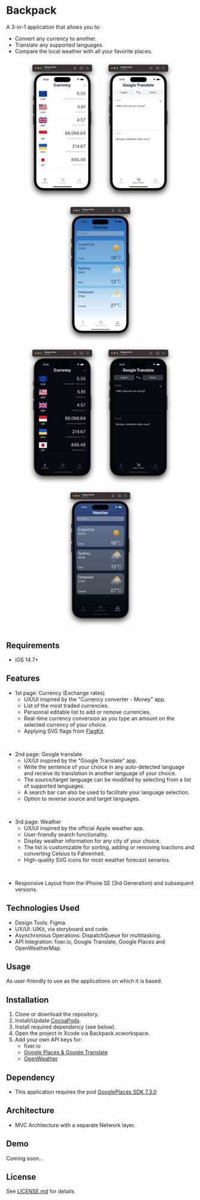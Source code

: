 #  Backpack

A 3-in-1 application that allows you to:
* Convert any currency to another.
* Translate any supported languages.
* Compare the local weather with all your favorite places.

<p align="center">
<img src="Resources/Screenshot-001.png" width="200px">
<img src="Resources/Screenshot-002.png" width="200px">
<img src="Resources/Screenshot-003.png" width="200px">
<br />
<img src="Resources/Screenshot-004.png" width="200px">
<img src="Resources/Screenshot-005.png" width="200px">
<img src="Resources/Screenshot-006.png" width="200px">
</p>

## Requirements

* iOS 14.7+

## Features

* 1st page: Currency (Exchange rates)
    * UX/UI inspired by the "Currency converter - Money" app.
    * List of the most traded currencies.
    * Personnal editable list to add or remove currencies.
    * Real-time currency conversion as you type an amount on the selected currency of your choice.
    * Applying SVG flags from [FlagKit](https://github.com/madebybowtie/FlagKit).
<br />

* 2nd page: Google translate
    * UX/UI inspired by the "Google Translate" app.
    * Write the sentence of your choice in any auto-detected language and receive its translation in another language of your choice.
    * The source/target language can be modified by selecting from a list of supported languages.
    * A search bar can also be used to facilitate your language selection.
    * Option to reverse source and target languages.
<br />

* 3rd page: Weather
    * UX/UI inspired by the official Apple weather app.
    * User-friendly search functionality.
    * Display weather information for any city of your choice.
    * The list is customizable for sorting, adding or removing loactions and converting Celsius to Fahrenheit.
    * High-quality SVG icons for most weather forecast senarios.
<br />

* Responsive Layout from the iPhone SE (3rd Generation) and subsequent versions.

## Technologies Used
* Design Tools: Figma.
* UX/UI: UIKit, via storyboard and code.
* Asynchronous Operations: DispatchQueue for multitasking.
* API Integration: fixer.io, Google Translate, Google Places and OpenWeatherMap.

## Usage

As user-friendly to use as the applications on which it is based.

## Installation
1. Clone or download the repository.
2. Install/Update [CocoaPods](https://guides.cocoapods.org/using/getting-started.html).
3. Install required dependency (see below).
4. Open the project in Xcode via Backpack.xcworkspace.
5. Add your own API keys for:
    - fixer.io
    - [Google Places & Google Translate](https://support.google.com/googleapi/answer/6158862?hl=en)
    - [OpenWeather](https://openweathermap.org/)

## Dependency

* This application requires the pod [GooglePlaces SDK 7.3.0](https://cocoapods.org/pods/GooglePlaces)

## Architecture

* MVC Architecture with a separate Network layer.

## Demo

Coming soon...

## License

See [LICENSE.md](LICENSE.md) for details
